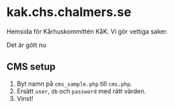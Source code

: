 # kak.chs.chalmers.se
Hemsida för Kårhuskommittén KåK. Vi gör vettiga saker.

Det är gött nu

## CMS setup
1. Byt namn på ```cms_sample.php``` till ```cms.php```.
2. Ersätt ```user```, ```db``` och ```password``` med rätt värden.
3. Vinst!
